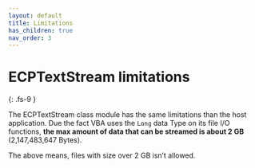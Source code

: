 ```yaml
---
layout: default
title: Limitations
has_children: true
nav_order: 3
---
```


# ECPTextStream limitations
{: .fs-9 }

The ECPTextStream class module has the same limitations than the host application. Due the fact VBA uses the `Long` data Type on its file I/O functions, **the max amount of data that can be streamed is about 2 GB** (2,147,483,647 Bytes).

The above means, files with size over 2 GB isn’t allowed.